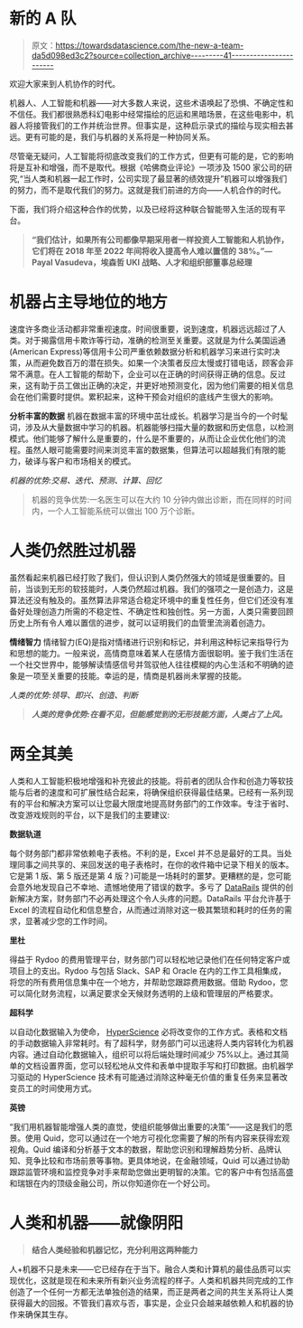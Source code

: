 # 新的 A 队

> 原文：<https://towardsdatascience.com/the-new-a-team-da5d098ed3c2?source=collection_archive---------41----------------------->

欢迎大家来到人机协作的时代。

机器人、人工智能和机器——对大多数人来说，这些术语唤起了恐惧、不确定性和不信任。我们都很熟悉科幻电影中经常描绘的厄运和黑暗场景，在这些电影中，机器人将接管我们的工作并统治世界。但事实是，这种启示录式的描绘与现实相去甚远。更有可能的是，我们与机器的关系将是一种协同关系。

尽管毫无疑问，人工智能将彻底改变我们的工作方式，但更有可能的是，它的影响将是互补和增强，而不是取代。根据《哈佛商业评论》一项涉及 1500 家公司的研究,“当人类和机器一起工作时，公司实现了最显著的绩效提升”机器可以增强我们的努力，而不是取代我们的努力。这就是我们前进的方向——人机合作的时代。

下面，我们将介绍这种合作的优势，以及已经将这种联合智能带入生活的现有平台。

> **“我们估计，如果所有公司都像早期采用者一样投资人工智能和人机协作，它们将在 2018 年至 2022 年间将收入提高令人难以置信的 38%。”— Payal Vasudeva，埃森哲 UKI 战略、人才和组织部董事总经理**

# 机器占主导地位的地方

速度许多商业活动都非常重视速度。时间很重要，说到速度，机器远远超过了人类。对于揭露信用卡欺诈等行动，准确的检测至关重要。这就是为什么美国运通(American Express)等信用卡公司严重依赖数据分析和机器学习来进行实时决策，从而避免数百万的潜在损失。如果一个决策者反应太慢或打错电话，顾客会非常不满意。在人工智能的帮助下，企业可以在正确的时间获得正确的信息。反过来，这有助于员工做出正确的决定，并更好地预测变化，因为他们需要的相关信息会在他们需要时提供。累积起来，这种干预会对组织的底线产生很大的影响。

**分析丰富的数据** 机器在数据丰富的环境中茁壮成长。机器学习是当今的一个时髦词，涉及从大量数据中学习的机器。机器能够扫描大量的数据和历史信息，以检测模式。他们能够了解什么是重要的，什么是不重要的，从而让企业优化他们的流程。虽然人眼可能需要时间来浏览丰富的数据集，但算法可以超越我们有限的能力，破译与客户和市场相关的模式。

*机器的优势:交易、迭代、预测、计算、回忆*

> 机器的竞争优势:一名医生可以在大约 10 分钟内做出诊断，而在同样的时间内，一个人工智能系统可以做出 100 万个诊断。

# 人类仍然胜过机器

虽然看起来机器已经打败了我们，但认识到人类仍然强大的领域是很重要的。目前，当谈到无形的软技能时，人类仍然超过机器。我们的强项之一是创造力，这是算法还没有触及的。虽然算法非常适合稳定环境中的重复性任务，但它们还没有准备好处理创造力所需的不稳定性、不确定性和独创性。另一方面，人类只需要回顾历史上所有令人难以置信的进步，就可以证明我们的血管里流淌着创造力。

**情绪智力**
情绪智力(EQ)是指对情绪进行识别和标记，并利用这种标记来指导行为和思想的能力。一般来说，高情商意味着某人在感情方面很聪明。鉴于我们生活在一个社交世界中，能够解读情感信号并驾驭他人往往模糊的内心生活和不明确的迹象是一项至关重要的技能。幸运的是，情商是机器尚未掌握的技能。

*人类的优势:领导、即兴、创造、判断*

> ***人类的竞争优势:在看不见，但能感觉到的无形技能方面，人类占了上风。***

# 两全其美

人类和人工智能积极地增强和补充彼此的技能。将前者的团队合作和创造力等软技能与后者的速度和可扩展性结合起来，将确保组织获得最佳结果。已经有一系列现有的平台和解决方案可以让您最大限度地提高财务部门的工作效率。专注于省时、改变游戏规则的平台，以下是我们的主要建议:

**数据轨道**

每个财务部门都非常依赖电子表格。不利的是，Excel 并不总是最好的工具。当处理同事之间共享的、来回发送的电子表格时，在你的收件箱中记录下相关的版本。它是第 1 版、第 5 版还是第 4 版？)可能是一场耗时的噩梦。更糟糕的是，您可能会意外地发现自己不幸地、遗憾地使用了错误的数字。多亏了 [DataRails](https://www.datarails.com/) 提供的创新解决方案，财务部门不必再处理这个令人头疼的问题。DataRails 平台允许基于 Excel 的流程自动化和信息整合，从而通过消除对这一极其繁琐和耗时的任务的需求，显著减少您的工作时间。

**里杜**

得益于 Rydoo 的费用管理平台，财务部门可以轻松地记录他们在任何特定客户或项目上的支出。Rydoo 与包括 Slack、SAP 和 Oracle 在内的工作工具相集成，将您的所有费用信息集中在一个地方，并帮助您跟踪费用数据。借助 Rydoo，您可以简化财务流程，以满足要求全天候财务透明的上级和管理层的严格要求。

**超科学**

以自动化数据输入为使命， [HyperScience](https://www.hyperscience.com/) 必将改变你的工作方式。表格和文档的手动数据输入非常耗时。有了超科学，财务部门可以迅速将人类内容转化为机器内容。通过自动化数据输入，组织可以将后端处理时间减少 75%以上。通过其简单的文档设置界面，您可以轻松地从文件和表单中提取手写和打印数据。由机器学习驱动的 HyperScience 技术有可能通过消除这种毫无价值的重复任务来显著改变员工的时间使用方式。

**英镑**

“我们用机器智能增强人类的直觉，使组织能够做出重要的决策”——这是我们的愿景。使用 Quid，您可以通过在一个地方可视化您需要了解的所有内容来获得宏观视角。Quid 编译和分析基于文本的数据，帮助您识别和理解趋势分析、品牌认知、竞争比较和市场前景等事物。更具体地说，在金融领域，Quid 可以通过协助跟踪监管环境和监控竞争对手来帮助您做出更明智的决策。它的客户中有包括高盛和瑞银在内的顶级金融公司，所以你知道你在一个好公司。

# 人类和机器——就像阴阳

> **结合人类经验和机器记忆，充分利用这两种能力**

人+机器不只是未来——它已经存在于当下。融合人类和计算机的最佳品质可以实现优化，这就是现在和未来所有新兴业务流程的样子。人类和机器共同完成的工作创造了一个任何一方都无法单独创造的结果，而正是两者之间的共生关系将让人类获得最大的回报。不管我们喜欢与否，事实是，企业只会越来越依赖人和机器的协作来确保其生存。